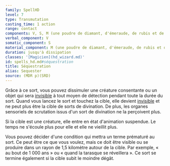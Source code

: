 ```yaml
---
family: SpellHD
level: 7
type: Transmutation
casting_time: 1 action
range: contact
components: V, S, M (une poudre de diamant, d'émeraude, de rubis et de saphir d'une valeur minimum de 5 000 po, que le sort consume)
verbal_component: V
somatic_component: S
material_component: M (une poudre de diamant, d'émeraude, de rubis et de saphir d'une valeur minimum de 5 000 po, que le sort consume)
duration: jusqu'à dissipation
classes: '[Magicien](hd_wizard.md)'
id: spells_hd.md#séquestration
title: Séquestration
alias: Sequester
source: (MDR p)(SRD)
---
```


Grâce à ce sort, vous pouvez dissimuler une créature consentante ou un objet qui sera [invisible](hd_conditions_invisible.md) à tout moyen de détection pendant toute la durée du sort. Quand vous lancez le sort et touchez la cible, elle devient [invisible](hd_conditions_invisible.md) et ne peut plus être la cible de sorts de divination. De plus, les organes sensoriels de scrutation issus d'un sort de divination ne la perçoivent plus.

Si la cible est une créature, elle entre en état d'animation suspendue. Le temps ne s'écoule plus pour elle et elle ne vieillit plus.

Vous pouvez décider d'une condition qui mettra un terme prématuré au sort. Ce peut être ce que vous voulez, mais ce doit être visible ou se produire dans un rayon de 1,5 kilomètre autour de la cible. Par exemple, « au bout de 1 000 ans » ou « quand la tarasque se réveillera ». Ce sort se termine également si la cible subit le moindre dégât.


